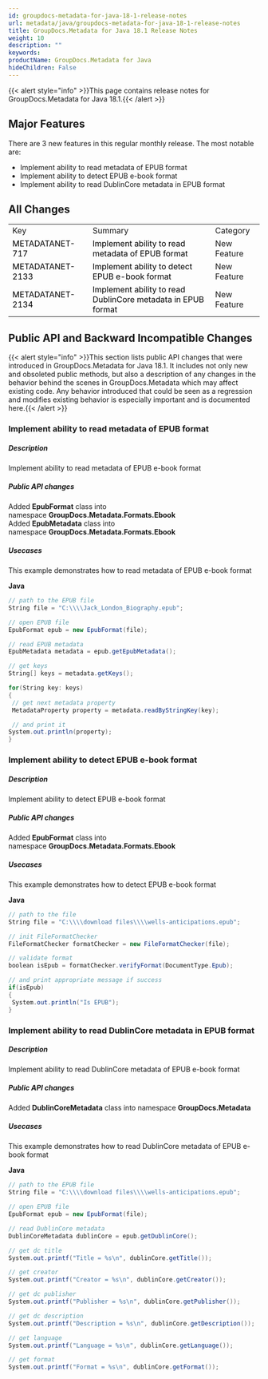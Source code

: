 ```yaml
---
id: groupdocs-metadata-for-java-18-1-release-notes
url: metadata/java/groupdocs-metadata-for-java-18-1-release-notes
title: GroupDocs.Metadata for Java 18.1 Release Notes
weight: 10
description: ""
keywords: 
productName: GroupDocs.Metadata for Java
hideChildren: False
---
```

{{< alert style="info" >}}This page contains release notes for GroupDocs.Metadata for Java 18.1.{{< /alert >}}

## Major Features

There are 3 new features in this regular monthly release. The most notable are:

*   Implement ability to read metadata of EPUB format
*   Implement ability to detect EPUB e-book format
*   Implement ability to read DublinCore metadata in EPUB format

## All Changes

<table class="confluenceTable"><tbody><tr><td class="confluenceTd">Key</td><td class="confluenceTd">Summary</td><td class="confluenceTd">Category</td></tr><tr><td class="confluenceTd"><span style="color: rgb(0, 0, 0);">METADATANET-717</span></td><td class="confluenceTd"><span style="color: rgb(0, 0, 0);">Implement ability to read metadata of EPUB format</span></td><td class="confluenceTd">New Feature</td></tr><tr><td class="confluenceTd"><span style="color: rgb(0, 0, 0);">METADATANET-2133&nbsp;</span>&nbsp;</td><td class="confluenceTd"><span style="color: rgb(0, 0, 0);">Implement ability to detect EPUB e-book format</span></td><td class="confluenceTd">New Feature&nbsp;</td></tr><tr><td colspan="1" class="confluenceTd"><span style="color: rgb(0, 0, 0);">METADATANET-2134</span></td><td colspan="1" class="confluenceTd"><span style="color: rgb(0, 0, 0);">Implement ability to read DublinCore metadata in EPUB format</span></td><td colspan="1" class="confluenceTd">New Feature&nbsp;</td></tr></tbody></table>

## Public API and Backward Incompatible Changes

{{< alert style="info" >}}This section lists public API changes that were introduced in GroupDocs.Metadata for Java 18.1. It includes not only new and obsoleted public methods, but also a description of any changes in the behavior behind the scenes in GroupDocs.Metadata which may affect existing code. Any behavior introduced that could be seen as a regression and modifies existing behavior is especially important and is documented here.{{< /alert >}}

### Implement ability to read metadata of EPUB format

##### Description

Implement ability to read metadata of EPUB e-book format

##### Public API changes

Added **EpubFormat** class into namespace **GroupDocs.Metadata.Formats.Ebook**  
Added **EpubMetadata** class into namespace **GroupDocs.Metadata.Formats.Ebook**

##### Usecases

This example demonstrates how to read metadata of EPUB e-book format

**Java**

```csharp
// path to the EPUB file
String file = "C:\\\\Jack_London_Biography.epub";

// open EPUB file
EpubFormat epub = new EpubFormat(file);

// read EPUB metadata
EpubMetadata metadata = epub.getEpubMetadata();

// get keys
String[] keys = metadata.getKeys();

for(String key: keys)
{
 // get next metadata property
 MetadataProperty property = metadata.readByStringKey(key);

 // and print it
System.out.println(property);
}
```

### Implement ability to detect EPUB e-book format

##### Description

Implement ability to detect EPUB e-book format

##### Public API changes

Added **EpubFormat** class into namespace **GroupDocs.Metadata.Formats.Ebook**

##### Usecases

This example demonstrates how to detect EPUB e-book format

**Java**

```csharp
// path to the file
String file = "C:\\\\download files\\\\wells-anticipations.epub";

// init FileFormatChecker
FileFormatChecker formatChecker = new FileFormatChecker(file);

// validate format
boolean isEpub = formatChecker.verifyFormat(DocumentType.Epub);

// and print appropriate message if success
if(isEpub)
{
 System.out.println("Is EPUB");
}
```

### Implement ability to read DublinCore metadata in EPUB format

##### Description

Implement ability to read DublinCore metadata of EPUB e-book format

##### Public API changes

Added **DublinCoreMetadata** class into namespace **GroupDocs.Metadata**

##### Usecases

This example demonstrates how to read DublinCore metadata of EPUB e-book format

**Java**

```csharp
// path to the EPUB file
String file = "C:\\\\download files\\\\wells-anticipations.epub";

// open EPUB file
EpubFormat epub = new EpubFormat(file);

// read DublinCore metadata
DublinCoreMetadata dublinCore = epub.getDublinCore();

// get dc title
System.out.printf("Title = %s\n", dublinCore.getTitle());

// get creator
System.out.printf("Creator = %s\n", dublinCore.getCreator());

// get dc publisher
System.out.printf("Publisher = %s\n", dublinCore.getPublisher());

// get dc description
System.out.printf("Description = %s\n", dublinCore.getDescription());

// get language
System.out.printf("Language = %s\n", dublinCore.getLanguage());

// get format
System.out.printf("Format = %s\n", dublinCore.getFormat());
```
